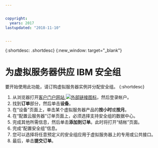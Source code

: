```yaml
---


copyright:
  years: 2017
lastupdated: "2018-11-10"


---
```


{:shortdesc: .shortdesc}
{:new_window: target="_blank"}


# 为虚拟服务器供应 IBM 安全组

要开始使用此功能，请订购虚拟服务器实例并分配安全组。
{:shortdesc}
 
1. 从浏览器打开[客户门户网站 ![外部链接图标](../../icons/launch-glyph.svg "外部链接图标")](https://cloud.ibm.com/classic)，然后登录帐户。
2. 找到**订单**部分，然后单击**设备**。
3. 在“设备”页面上，单击某个虚拟服务器产品的**按小时**或**按月**。
4. 在“配置云服务器”订单页面上，必须选择支持安全组的数据中心。
5. 完成其他所需信息，然后单击**添加到订单**。此时将打开“结帐”页面。
6. 完成“配置安全组”信息。
7. 您可以选择将任意预定义的安全组应用于虚拟服务器上的专用或公共接口。
8. 最后，单击**提交订单**。
